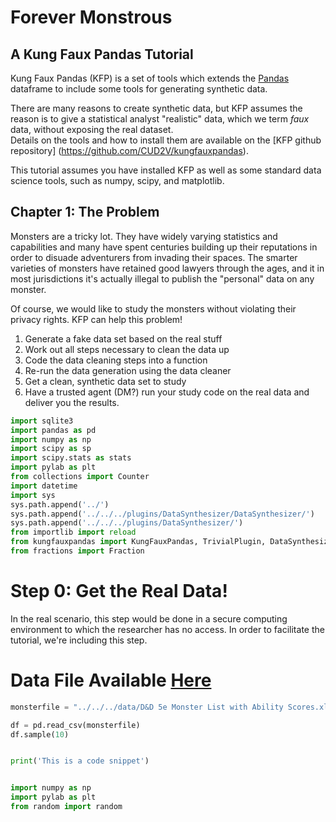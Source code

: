 

# Forever Monstrous
## A Kung Faux Pandas Tutorial


Kung Faux Pandas (KFP) is a set of tools which extends the [Pandas](https://pandas.pydata.org/ "Pandas Homepage") dataframe to include some tools for generating synthetic data.

There are many reasons to create synthetic data, but KFP assumes the reason is to give a statistical analyst "realistic" data, which we term _faux_ data, without exposing the real dataset.   
Details on the tools and how to install them are available on the [KFP github repository] (https://github.com/CUD2V/kungfauxpandas).

This tutorial assumes you have installed KFP as well as some standard data science tools, such as numpy, scipy, and matplotlib.

## Chapter 1:  The Problem
Monsters are a tricky lot.   They have widely varying statistics and capabilities and many have spent centuries building up their reputations in order to disuade adventurers from invading their spaces.  The smarter varieties of monsters have retained good lawyers through the ages, and it in most jurisdictions it's actually illegal to publish the "personal" data on any monster.

Of course, we would like to study the monsters without violating their privacy rights.   KFP can help this problem!

1. Generate a fake data set based on the real stuff
2. Work out all steps necessary to clean the data up
3. Code the data cleaning steps into a function
4. Re-run the data generation using the data cleaner
5. Get a clean, synthetic data set to study
6. Have a trusted agent (DM?) run your study code on the real data and deliver you the results.

```python 
import sqlite3
import pandas as pd
import numpy as np
import scipy as sp
import scipy.stats as stats
import pylab as plt
from collections import Counter
import datetime
import sys
sys.path.append('../')
sys.path.append('../../../plugins/DataSynthesizer/DataSynthesizer/')
sys.path.append('../../../plugins/DataSynthesizer/')
from importlib import reload
from kungfauxpandas import KungFauxPandas, TrivialPlugin, DataSynthesizerPlugin, KDEPlugin
from fractions import Fraction

```

# Step 0:  Get the Real Data!
In the real scenario, this step would be done in a secure computing environment to which the researcher has no access.  In order to facilitate the tutorial, we're including this step.

# Data File Available [Here](https://docs.google.com/spreadsheets/d/16ajgJpvUI0wYcSU7kjHutw8oB6Zv6eIAo5JtI6PLvu8/edit#gid=776794522)



```python include=FALSE
monsterfile = "../../../data/D&D 5e Monster List with Ability Scores.xlsx - Monsters by Ability Score.csv"
```

```python
df = pd.read_csv(monsterfile)
df.sample(10)
```


```python

print('This is a code snippet')

```

```python

import numpy as np
import pylab as plt
from random import random

```
